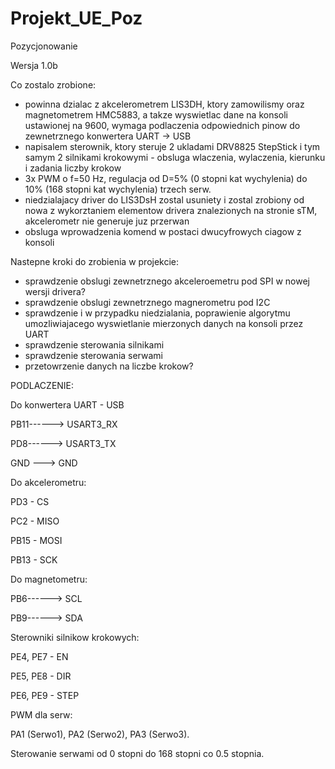 # Projekt_UE_Poz
Pozycjonowanie


Wersja 1.0b

Co zostalo zrobione:
 - powinna dzialac z akcelerometrem LIS3DH, ktory zamowilismy oraz magnetometrem HMC5883, a takze wyswietlac dane na konsoli ustawionej na 9600, wymaga podlaczenia odpowiednich pinow do zewnetrznego konwertera UART -> USB
 - napisalem sterownik, ktory steruje 2 ukladami DRV8825 StepStick i tym samym 2 silnikami krokowymi - obsluga wlaczenia, wylaczenia, kierunku i zadania liczby krokow
 - 3x PWM o f=50 Hz, regulacja od D=5% (0 stopni kat wychylenia) do 10% (168 stopni kat wychylenia) trzech serw.
 - niedzialajacy driver do LIS3DsH zostal usuniety i zostal zrobiony od nowa  z wykorztaniem elementow drivera znalezionych na stronie sTM, akcelerometr nie generuje juz przerwan
 - obsluga wprowadzenia komend w postaci dwucyfrowych ciagow z konsoli

Nastepne kroki do zrobienia w projekcie:
- sprawdzenie obslugi zewnetrznego akceleroemetru pod SPI w nowej wersji drivera?
- sprawdzenie obslugi zewnetrznego magnerometru pod I2C
- sprawdzenie i w przypadku niedzialania, poprawienie algorytmu umozliwiajacego wyswietlanie mierzonych danych na konsoli przez UART
- sprawdzenie sterowania silnikami
- sprawdzenie sterowania serwami
- przetowrzenie danych na liczbe krokow?


PODLACZENIE:

Do konwertera UART - USB

 PB11------> USART3_RX

 PD8------> USART3_TX 
 
 GND ---> GND
 
 Do akcelerometru:
 
 PD3 - CS
 
 PC2 - MISO
 
 PB15 - MOSI
 
 PB13 - SCK
 
 Do magnetometru:
 
 PB6------> SCL
 
 PB9------> SDA 

Sterowniki silnikow krokowych:

PE4, PE7 - EN

PE5, PE8 - DIR

PE6, PE9 - STEP

PWM dla serw:

PA1 (Serwo1), PA2 (Serwo2), PA3 (Serwo3).

Sterowanie serwami od 0 stopni do 168 stopni co 0.5 stopnia. 


